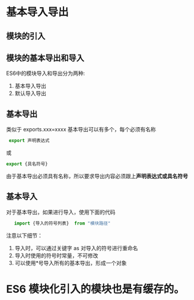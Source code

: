 # 基本导入导出
## 模块的引入

## 模块的基本导出和导入

ES6中的模块导入和导出分为两种:
1. 基本导入导出
2. 默认导入导出

## 基本导出
 类似于 exports.xxx=xxxx
 基本导出可以有多个，每个必须有名称
 ``` js
  export 声明表达式
 ```
 或
  ``` js
  export {具名符号}
 ```
 由于基本导出必须具有名称，所以要求导出内容必须跟上**声明表达式或具名符号**
 ## 基本导入
 对于基本导出，如果进行导入，使用下面的代码
 ```js
    import {导入的符号列表}  from "模块路径"
 ```
注意以下细节：
1. 导入时，可以通过关键字 as 对导入的符号进行重命名
2. 导入时使用的符号时常量，不可修改
3. 可以使用*号导入所有的基本导出，形成一个对象 
# ES6 模块化引入的模块也是有缓存的。



